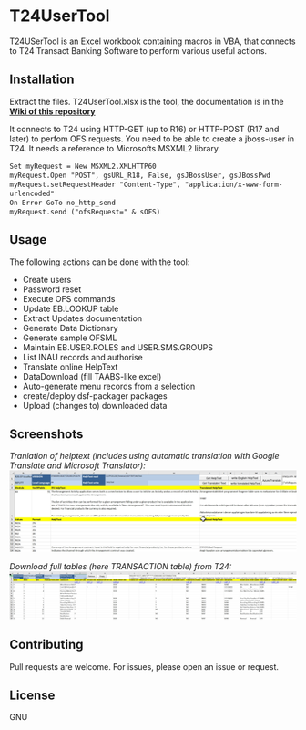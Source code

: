 # T24UserTool

T24USerTool is an Excel workbook containing macros in VBA, that connects to T24 Transact Banking Software to perform various useful actions.

## Installation
Extract the files. T24UserTool.xlsx is the tool, the documentation is in the [__Wiki of this repository__](https://github.com/willemgorter/T24UserTool/wiki)

It connects to T24 using HTTP-GET (up to R16) or HTTP-POST (R17 and later) to perfom OFS requests.
You need to be able to create a jboss-user in T24.
It needs a reference to Microsofts MSXML2 library.

```VBA
Set myRequest = New MSXML2.XMLHTTP60
myRequest.Open "POST", gsURL_R18, False, gsJBossUser, gsJBossPwd
myRequest.setRequestHeader "Content-Type", "application/x-www-form-urlencoded"
On Error GoTo no_http_send
myRequest.send ("ofsRequest=" & sOFS)
```

## Usage

The following actions can be done with the tool:
* Create users
* Password reset
* Execute OFS commands
* Update EB.LOOKUP table
* Extract Updates documentation
* Generate Data Dictionary
* Generate sample OFSML
* Maintain EB.USER.ROLES and USER.SMS.GROUPS
* List INAU records and authorise
* Translate online HelpText
* DataDownload (fill TAABS-like excel)
* Auto-generate menu records from a selection
* create/deploy dsf-packager packages
* Upload (changes to) downloaded data

## Screenshots
*Tranlation of helptext (includes using automatic translation with Google Translate and Microsoft Translator):*
![screenshot helptext translation](/images/HelpTextTranslate.jpg)

*Download full tables (here TRANSACTION table) from T24:*
![screenshot Data download](/images/DownloadData.jpg)

## Contributing
Pull requests are welcome. 
For issues, please open an issue or request.

## License
GNU
